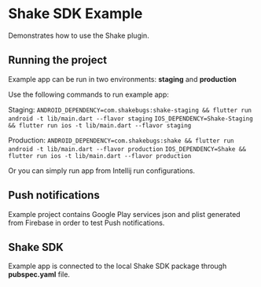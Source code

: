 # Shake SDK Example

Demonstrates how to use the Shake plugin.

## Running the project

Example app can be run in two environments: **staging** and **production**

Use the following commands to run example app:

Staging:
`ANDROID_DEPENDENCY=com.shakebugs:shake-staging && flutter run android -t lib/main.dart --flavor staging`
`IOS_DEPENDENCY=Shake-Staging && flutter run ios -t lib/main.dart --flavor staging`

Production:
`ANDROID_DEPENDENCY=com.shakebugs:shake && flutter run android -t lib/main.dart --flavor production`
`IOS_DEPENDENCY=Shake && flutter run ios -t lib/main.dart --flavor production`

Or you can simply run app from Intellij run configurations.

## Push notifications

Example project contains Google Play services json and plist generated from Firebase in order
to test Push notifications.

## Shake SDK

Example app is connected to the local Shake SDK package through **pubspec.yaml** file.